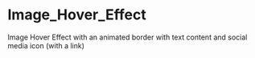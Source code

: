 # Image_Hover_Effect
Image Hover Effect with an animated border with text content and social media icon (with a link)

